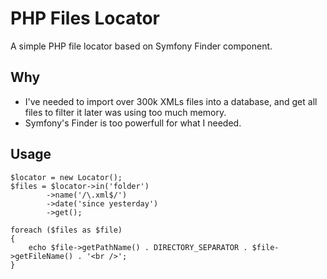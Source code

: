 PHP Files Locator
=================

A simple PHP file locator based on Symfony Finder component.


Why
---

* I've needed to import over 300k XMLs files into a database, and get all files to filter it later was using too much memory.
* Symfony's Finder is too powerfull for what I needed.


Usage
-----

	$locator = new Locator();
	$files = $locator->in('folder')
			->name('/\.xml$/')
			->date('since yesterday')
			->get();

	foreach ($files as $file) 
	{
		echo $file->getPathName() . DIRECTORY_SEPARATOR . $file->getFileName() . '<br />';
	}